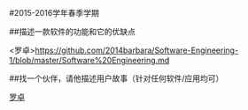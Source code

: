 #2015-2016学年春季学期
 
 
##描述一款软件的功能和它的优缺点

<罗卓>https://github.com/2014barbara/Software-Engineering-1/blob/master/Software%20Engineering.md


##找一个伙伴，请他描述用户故事（针对任何软件/应用均可）

[罗卓](https://github.com/2014barbara/Software-Engineering-1/blob/master/%E7%94%A8%E6%88%B7%E6%95%85%E4%BA%8B.md)
